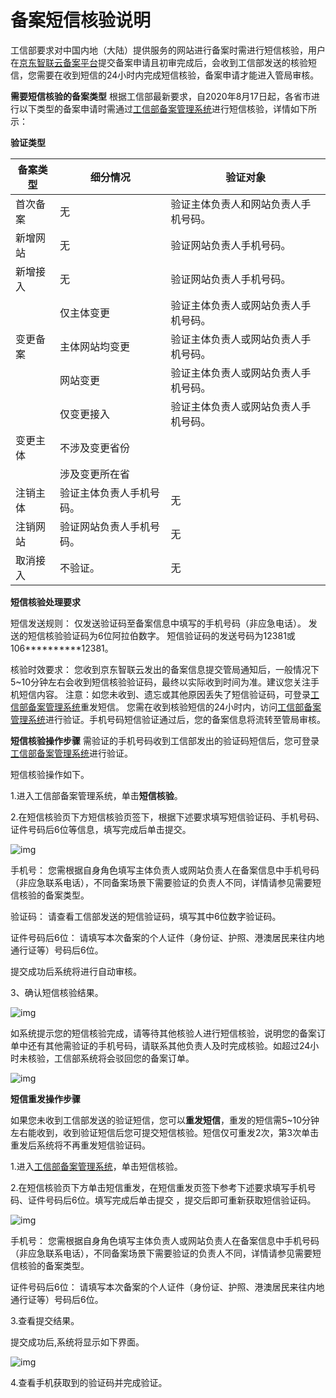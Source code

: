 # 备案短信核验说明

工信部要求对中国内地（大陆）提供服务的网站进行备案时需进行短信核验，用户在[京东智联云备案平台](https://record-console.jdcloud.com/)提交备案申请且初审完成后，会收到工信部发送的核验短信，您需要在收到短信的24小时内完成短信核验，备案申请才能进入管局审核。

**需要短信核验的备案类型**
根据工信部最新要求，自2020年8月17日起，各省市进行以下类型的备案申请时需通过[工信部备案管理系统](https://beian.miit.gov.cn/#/Integrated/ComplaintA)进行短信核验，详情如下所示：



**验证类型**

| **备案类型** | **细分情况** |**验证对象**                                 | 
| ------------ | ------------ |-------------------------------------------- | 
| 首次备案     | 无   | 验证主体负责人和网站负责人手机号码。          | 
| 新增网站 | 无|验证网站负责人手机号码。                     |
| 新增接入 | 无 | 验证网站负责人手机号码。                     | 
|         | 仅主体变更|验证主体负责人或网站负责人手机号码。 | 
|变更备案  | 主体网站均变更|验证主体负责人或网站负责人手机号码。 | 
|         | 网站变更|验证主体负责人或网站负责人手机号码。 | 
|         |仅变更接入|验证主体负责人或网站负责人手机号码。 | 
| 变更主体 |不涉及变更省份|
|         |涉及变更所在省|
| 注销主体     | 验证主体负责人手机号码。                     | 无                               |
| 注销网站     | 验证网站负责人手机号码。                     | 无                            |
| 取消接入     | 不验证。                   | 无                            |


**短信核验处理要求**

短信发送规则：
仅发送验证码至备案信息中填写的手机号码（非应急电话）。
发送的短信核验验证码为6位阿拉伯数字。
短信验证码的发送号码为12381或106**********12381。

核验时效要求：
您收到京东智联云发出的备案信息提交管局通知后，一般情况下5~10分钟左右会收到短信核验验证码，最终以实际收到时间为准。建议您关注手机短信内容。
注意：如您未收到、遗忘或其他原因丢失了短信验证码，可登录[工信部备案管理系统](https://beian.miit.gov.cn/#/Integrated/ComplaintA)重发短信。
您需在收到核验短信的24小时内，访问[工信部备案管理系统](https://beian.miit.gov.cn/#/Integrated/ComplaintA)进行验证。手机号码短信验证通过后，您的备案信息将流转至管局审核。


**短信核验操作步骤**
需验证的手机号码收到工信部发出的验证码短信后，您可登录[工信部备案管理系统](https://beian.miit.gov.cn/#/Integrated/ComplaintA)进行验证。

短信核验操作如下。

1.进入工信部备案管理系统，单击**短信核验**。

2.在短信核验页下方短信核验页签下，根据下述要求填写短信验证码、手机号码、证件号码后6位等信息，填写完成后单击提交。

![img](https://github.com/jdcloudcom/cn/blob/zhaomeichen-beian-20200818/documentation/Domain-Name-%26-License/Image-Domain/ZMC-Image-Domain/message-check-1.png)

手机号：
您需根据自身角色填写主体负责人或网站负责人在备案信息中手机号码（非应急联系电话），不同备案场景下需要验证的负责人不同，详情请参见需要短信核验的备案类型。

验证码：
请查看工信部发送的短信验证码，填写其中6位数字验证码。

证件号码后6位：
请填写本次备案的个人证件（身份证、护照、港澳居民来往内地通行证等）号码后6位。

提交成功后系统将进行自动审核。

3、确认短信核验结果。

![img](https://github.com/jdcloudcom/cn/blob/zhaomeichen-beian-20200818/documentation/Domain-Name-%26-License/Image-Domain/ZMC-Image-Domain/message-check-complete-1.png)

如系统提示您的短信核验完成，请等待其他核验人进行短信核验，说明您的备案订单中还有其他需验证的手机号码，请联系其他负责人及时完成核验。如超过24小时未核验，工信部系统将会驳回您的备案订单。

![img](https://github.com/jdcloudcom/cn/blob/zhaomeichen-beian-20200818/documentation/Domain-Name-%26-License/Image-Domain/ZMC-Image-Domain/message-check-another-1.png)

**短信重发操作步骤**

如果您未收到工信部发送的验证短信，您可以**重发短信**，重发的短信需5~10分钟左右能收到，收到验证短信后您可提交短信核验。短信仅可重发2次，第3次单击重发后系统将不再重发短信验证码。

1.进入[工信部备案管理系统](https://beian.miit.gov.cn/#/Integrated/ComplaintA)，单击短信核验。

2.在短信核验页下方单击短信重发，在短信重发页签下参考下述要求填写手机号码、证件号码后6位。填写完成后单击提交 ，提交后即可重新获取短信验证码。

![img](https://github.com/jdcloudcom/cn/blob/zhaomeichen-beian-20200818/documentation/Domain-Name-%26-License/Image-Domain/ZMC-Image-Domain/message-check-again-1.png)

手机号：
您需根据自身角色填写主体负责人或网站负责人在备案信息中手机号码（非应急联系电话），不同备案场景下需要验证的负责人不同，详情请参见需要短信核验的备案类型。

证件号码后6位：
请填写本次备案的个人证件（身份证、护照、港澳居民来往内地通行证等）号码后6位。


3.查看提交结果。

提交成功后,系统将显示如下界面。

![img](https://github.com/jdcloudcom/cn/blob/zhaomeichen-beian-20200818/documentation/Domain-Name-%26-License/Image-Domain/ZMC-Image-Domain/message-check-code-1.png)

4.查看手机获取到的验证码并完成验证。
